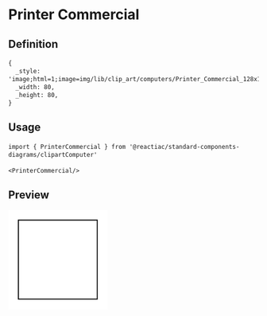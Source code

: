# Printer Commercial

## Definition

```
{
  _style: 'image;html=1;image=img/lib/clip_art/computers/Printer_Commercial_128x128.pngstrokeColor=none;',
  _width: 80,
  _height: 80,
}
```

## Usage

```
import { PrinterCommercial } from '@reactiac/standard-components-diagrams/clipartComputer'

<PrinterCommercial/>
```

## Preview

<img src="./printer-commercial.png" width="200"/>
